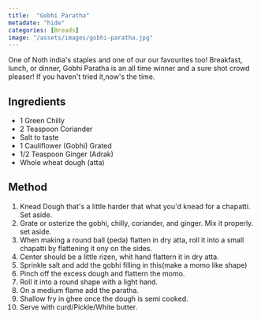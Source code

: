 ```yaml
---
title:  "Gobhi Paratha"
metadate: "hide"
categories: [Breads]
image: "/assets/images/gobhi-paratha.jpg"
---
```


One of Noth india's staples and one of our our favourites too! Breakfast, lunch, or dinner, Gobhi Paratha is an all time winner and a sure shot crowd pleaser! If you haven't tried it,now's the time. 

## Ingredients

- 1 Green Chilly
- 2 Teaspoon Coriander
- Salt to taste
- 1 Cauliflower (Gobhi) Grated
- 1/2 Teaspoon Ginger (Adrak)
- Whole wheat dough (atta)


## Method

1. Knead Dough that's a little harder that what you'd knead for a chapatti. Set aside. 
2. Grate or osterize the gobhi, chilly, coriander, and ginger. Mix it properly. set aside.   
3. When making a round ball (peda) flatten in dry atta, roll it into a small chapatti by flattening it ony on the sides. 
4. Center should be a little rizen, whit hand flattern it in dry atta.
5. Sprinkle salt and add the gobhi filling in this(make a momo like shape)
6. Pinch off the excess dough and flattern the momo. 
7. Roll it into a round shape with a light hand. 
8. On a medium flame add the paratha. 
9. Shallow fry in ghee once the dough is semi cooked. 
10. Serve with curd/Pickle/White butter. 

